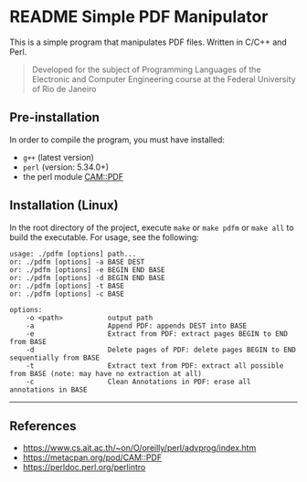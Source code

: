 # README Simple PDF Manipulator

This is a simple program that manipulates PDF files. Written in C/C++ and Perl.

> Developed for the subject of Programming Languages of the Electronic and Computer Engineering course at the Federal University of Rio de Janeiro

## Pre-installation
In order to compile the program, you must have installed:
- `g++` (latest version)
- `perl` (version: 5.34.0+)
- the perl module [CAM::PDF](https://metacpan.org/pod/CAM::PDF)

## Installation (Linux)
In the root directory of the project, execute `make` or `make pdfm` or `make all` to build the executable. For usage, see the following:

```
usage: ./pdfm [options] path...
or: ./pdfm [options] -a BASE DEST
or: ./pdfm [options] -e BEGIN END BASE
or: ./pdfm [options] -d BEGIN END BASE
or: ./pdfm [options] -t BASE
or: ./pdfm [options] -c BASE

options:
    -o <path>           output path
    -a                  Append PDF: appends DEST into BASE
    -e                  Extract from PDF: extract pages BEGIN to END from BASE
    -d                  Delete pages of PDF: delete pages BEGIN to END sequentially from BASE
    -t                  Extract text from PDF: extract all possible from BASE (note: may have no extraction at all)
    -c                  Clean Annotations in PDF: erase all annotations in BASE
```


---

## References

- https://www.cs.ait.ac.th/~on/O/oreilly/perl/advprog/index.htm
- https://metacpan.org/pod/CAM::PDF
- https://perldoc.perl.org/perlintro
